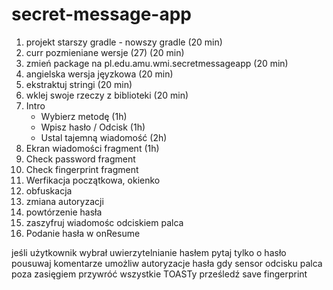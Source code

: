 # secret-message-app

1. projekt starszy gradle - nowszy gradle (20 min)
2. curr pozmieniane wersje (27) (20 min)
3. zmień package na pl.edu.amu.wmi.secretmessageapp (20 min)
4. angielska wersja jęyzkowa (20 min)
5. ekstraktuj stringi (20 min)
6. wklej swoje rzeczy z biblioteki (20 min)
7. Intro
    - Wybierz metodę (1h)
    - Wpisz hasło / Odcisk (1h)
    - Ustal tajemną wiadomość (2h)
8. Ekran wiadomości fragment (1h)
9. Check password fragment
10. Check fingerprint fragment
11. Werfikacja początkowa, okienko
13. obfuskacja
14. zmiana autoryzacji
15. powtórzenie hasła
16. zaszyfruj wiadomośc odciskiem palca
17. Podanie hasła w onResume

jeśli użytkownik wybrał uwierzytelnianie hasłem pytaj tylko o hasło
pousuwaj komentarze
umożliw autoryzacje hasła gdy sensor odcisku palca poza zasięgiem
przywróć wszystkie TOASTy
prześledź save fingerprint
